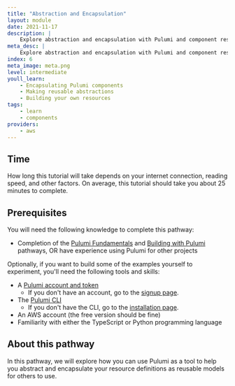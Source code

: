 ```yaml
---
title: "Abstraction and Encapsulation"
layout: module
date: 2021-11-17
description: |
    Explore abstraction and encapsulation with Pulumi and component resources.
meta_desc: |
    Explore abstraction and encapsulation with Pulumi and component resources.
index: 6
meta_image: meta.png
level: intermediate
youll_learn:
    - Encapsulating Pulumi components
    - Making reusable abstractions
    - Building your own resources
tags:
    - learn
    - components
providers:
    - aws
---
```


## Time

How long this tutorial will take depends on your internet connection, reading speed, and other factors. On average, this tutorial should take you about 25 minutes to complete.

## Prerequisites

You will need the following knowledge to complete this pathway:

- Completion of the [Pulumi Fundamentals](/learn/pulumi-fundamentals) and [Building with Pulumi](/learn/building-with-pulumi) pathways, OR have experience using Pulumi for other projects

Optionally, if you want to build some of the examples yourself to experiment, you'll need the following tools and skills:

- A [Pulumi account and token](/docs/intro/pulumi-service/accounts#access-tokens)
    - If you don't have an account, go to the [signup page](https://app.pulumi.com/signup).
- The [Pulumi CLI](/docs/reference/cli)
    - If you don't have the CLI, go to the [installation page](/docs/get-started/install).
- An AWS account (the free version should be fine)
- Familiarity with either the TypeScript or Python programming language

## About this pathway

In this pathway, we will explore how you can use Pulumi as a tool to help you abstract and encapsulate your resource definitions as reusable models for others to use.
